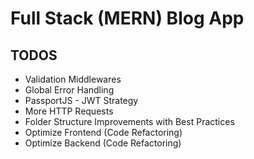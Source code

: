 # Full Stack (MERN) Blog App
## TODOS
- Validation Middlewares
- Global Error Handling
- PassportJS - JWT Strategy
- More HTTP Requests
- Folder Structure Improvements with Best Practices
- Optimize Frontend (Code Refactoring)
- Optimize Backend (Code Refactoring)
